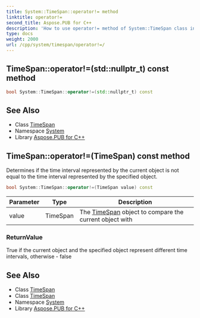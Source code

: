 ```yaml
---
title: System::TimeSpan::operator!= method
linktitle: operator!=
second_title: Aspose.PUB for C++
description: 'How to use operator!= method of System::TimeSpan class in C++.'
type: docs
weight: 2000
url: /cpp/system/timespan/operator!=/
---
```

## TimeSpan::operator!=(std::nullptr_t) const method




```cpp
bool System::TimeSpan::operator!=(std::nullptr_t) const
```

## See Also

* Class [TimeSpan](../)
* Namespace [System](../../)
* Library [Aspose.PUB for C++](../../../)
## TimeSpan::operator!=(TimeSpan) const method


Determines if the time interval represented by the current object is not equal to the time interval represented by the specified object.

```cpp
bool System::TimeSpan::operator!=(TimeSpan value) const
```


| Parameter | Type | Description |
| --- | --- | --- |
| value | TimeSpan | The [TimeSpan](../) object to compare the current object with |

### ReturnValue

True if the current object and the specified object represent different time intervals, otherwise - false

## See Also

* Class [TimeSpan](../)
* Class [TimeSpan](../)
* Namespace [System](../../)
* Library [Aspose.PUB for C++](../../../)
